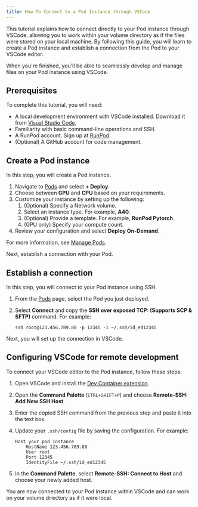 ```yaml
---
title: How To Connect to a Pod Instance through VSCode
---
```


This tutorial explains how to connect directly to your Pod instance through VSCode, allowing you to work within your volume directory as if the files were stored on your local machine. By following this guide, you will learn to create a Pod instance and establish a connection from the Pod to your VSCode editor.

When you're finished, you'll be able to seamlessly develop and manage files on your Pod instance using VSCode.

## Prerequisites

To complete this tutorial, you will need:

- A local development environment with VSCode installed. Download it from [Visual Studio Code](https://code.visualstudio.com/download).
- Familiarity with basic command-line operations and SSH.
- A RunPod account. Sign up at [RunPod](https://www.runpod.io/).
- (Optional) A GitHub account for code management.

## Create a Pod instance

In this step, you will create a Pod instance.

1. Navigate to [Pods](https://www.runpod.io/console/pods) and select **+ Deploy**.
2. Choose between **GPU** and **CPU** based on your requirements.
3. Customize your instance by setting up the following:
   1. (Optional) Specify a Network volume.
   2. Select an instance type. For example, **A40**.
   3. (Optional) Provide a template. For example, **RunPod Pytorch**.
   4. (GPU only) Specify your compute count.
4. Review your configuration and select **Deploy On-Demand**.

For more information, see [Manage Pods](https://www.runpod.io/pods/manage-pods#start-a-pod).

Next, establish a connection with your Pod.

## Establish a connection

In this step, you will connect to your Pod instance using SSH.

1. From the [Pods](https://www.runpod.io/console/pods) page, select the Pod you just deployed.
2. Select **Connect** and copy the **SSH over exposed TCP: (Supports SCP & SFTP)** command. For example:

   ```command
   ssh root@123.456.789.80 -p 12345 -i ~/.ssh/id_ed12345
   ```

Next, you will set up the connection in VSCode.

## Configuring VSCode for remote development

To connect your VSCode editor to the Pod instance, follow these steps:

1. Open VSCode and install the [Dev Container extension](https://marketplace.visualstudio.com/items?itemName=ms-vscode-remote.remote-containers).
2. Open the **Command Palette** (`CTRL+SHIFT+P`) and choose **Remote-SSH: Add New SSH Host**.
3. Enter the copied SSH command from the previous step and paste it into the text box.
4. Update your `.ssh/config` file by saving the configuration. For example:

   ```plaintext
   Host your_pod_instance
       HostName 123.456.789.80
       User root
       Port 12345
       IdentityFile ~/.ssh/id_ed12345
   ```

5. In the **Command Palette**, select **Remote-SSH: Connect to Host** and choose your newly added host.

You are now connected to your Pod instance within VSCode and can work on your volume directory as if it were local.
